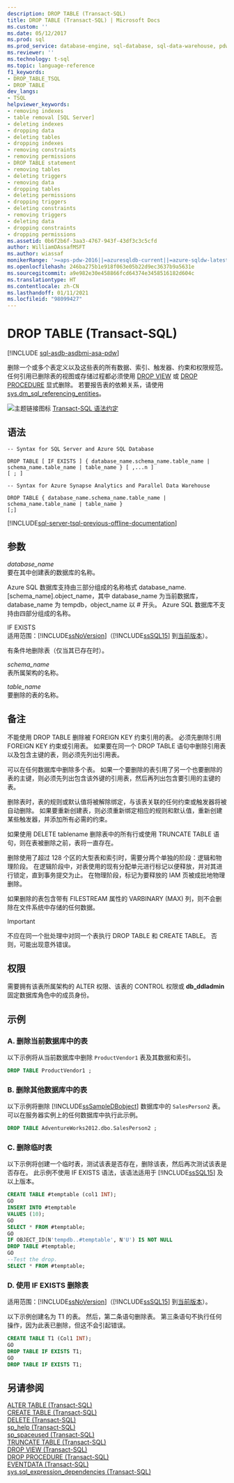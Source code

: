 ```yaml
---
description: DROP TABLE (Transact-SQL)
title: DROP TABLE (Transact-SQL) | Microsoft Docs
ms.custom: ''
ms.date: 05/12/2017
ms.prod: sql
ms.prod_service: database-engine, sql-database, sql-data-warehouse, pdw
ms.reviewer: ''
ms.technology: t-sql
ms.topic: language-reference
f1_keywords:
- DROP_TABLE_TSQL
- DROP TABLE
dev_langs:
- TSQL
helpviewer_keywords:
- removing indexes
- table removal [SQL Server]
- deleting indexes
- dropping data
- deleting tables
- dropping indexes
- removing constraints
- removing permissions
- DROP TABLE statement
- removing tables
- deleting triggers
- removing data
- dropping tables
- deleting permissions
- dropping triggers
- deleting constraints
- removing triggers
- deleting data
- dropping constraints
- dropping permissions
ms.assetid: 0b6f2b6f-3aa3-4767-943f-43df3c3c5cfd
author: WilliamDAssafMSFT
ms.author: wiassaf
monikerRange: '>=aps-pdw-2016||=azuresqldb-current||=azure-sqldw-latest||>=sql-server-2016||>=sql-server-linux-2017||=azuresqldb-mi-current'
ms.openlocfilehash: 246ba275b1e918f063e05b22d9ec3637b9a5631e
ms.sourcegitcommit: a9e982e30e458866fcd64374e3458516182d604c
ms.translationtype: HT
ms.contentlocale: zh-CN
ms.lasthandoff: 01/11/2021
ms.locfileid: "98099427"
---
```

# <a name="drop-table-transact-sql"></a>DROP TABLE (Transact-SQL)
[!INCLUDE [sql-asdb-asdbmi-asa-pdw](../../includes/applies-to-version/sql-asdb-asdbmi-asa-pdw.md)]

  删除一个或多个表定义以及这些表的所有数据、索引、触发器、约束和权限规范。 任何引用已删除表的视图或存储过程都必须使用 [DROP VIEW](../../t-sql/statements/drop-view-transact-sql.md) 或 [DROP PROCEDURE](../../t-sql/statements/drop-procedure-transact-sql.md) 显式删除。 若要报告表的依赖关系，请使用 [sys.dm_sql_referencing_entities](../../relational-databases/system-dynamic-management-views/sys-dm-sql-referencing-entities-transact-sql.md)。  
  
 ![主题链接图标](../../database-engine/configure-windows/media/topic-link.gif "“主题链接”图标") [Transact-SQL 语法约定](../../t-sql/language-elements/transact-sql-syntax-conventions-transact-sql.md)  
  
## <a name="syntax"></a>语法  
  
```syntaxsql
-- Syntax for SQL Server and Azure SQL Database  
  
DROP TABLE [ IF EXISTS ] { database_name.schema_name.table_name | schema_name.table_name | table_name } [ ,...n ]  
[ ; ]  
```  
  
```syntaxsql
-- Syntax for Azure Synapse Analytics and Parallel Data Warehouse  
  
DROP TABLE { database_name.schema_name.table_name | schema_name.table_name | table_name }
[;]  
```  
  
[!INCLUDE[sql-server-tsql-previous-offline-documentation](../../includes/sql-server-tsql-previous-offline-documentation.md)]

## <a name="arguments"></a>参数
 *database_name*  
 要在其中创建表的数据库的名称。  
  
 Azure SQL 数据库支持由三部分组成的名称格式 database_name.[schema_name].object_name，其中 database_name 为当前数据库，database_name 为 tempdb，object_name 以 # 开头。 Azure SQL 数据库不支持由四部分组成的名称。  
  
 IF EXISTS  
 适用范围：[!INCLUDE[ssNoVersion](../../includes/ssnoversion-md.md)]（[!INCLUDE[ssSQL15](../../includes/sssql15-md.md)] 到[当前版本](https://go.microsoft.com/fwlink/p/?LinkId=299658)）。  
  
 有条件地删除表（仅当其已存在时）。  
  
 *schema_name*  
 表所属架构的名称。  
  
 *table_name*  
 要删除的表的名称。  
  
## <a name="remarks"></a>备注  
 不能使用 DROP TABLE 删除被 FOREIGN KEY 约束引用的表。 必须先删除引用 FOREIGN KEY 约束或引用表。 如果要在同一个 DROP TABLE 语句中删除引用表以及包含主键的表，则必须先列出引用表。  
  
 可以在任何数据库中删除多个表。 如果一个要删除的表引用了另一个也要删除的表的主键，则必须先列出包含该外键的引用表，然后再列出包含要引用的主键的表。  
  
 删除表时，表的规则或默认值将被解除绑定，与该表关联的任何约束或触发器将被自动删除。 如果要重新创建表，则必须重新绑定相应的规则和默认值，重新创建某些触发器，并添加所有必需的约束。  
  
 如果使用 DELETE tablename 删除表中的所有行或使用 TRUNCATE TABLE 语句，则在表被删除之前，表将一直存在。  
  
 删除使用了超过 128 个区的大型表和索引时，需要分两个单独的阶段：逻辑和物理阶段。 在逻辑阶段中，对表使用的现有分配单元进行标记以便释放，并对其进行锁定，直到事务提交为止。 在物理阶段，标记为要释放的 IAM 页被成批地物理删除。  
  
 如果删除的表包含带有 FILESTREAM 属性的 VARBINARY (MAX) 列，则不会删除在文件系统中存储的任何数据。  
  
> [!IMPORTANT]  
>  不应在同一个批处理中对同一个表执行 DROP TABLE 和 CREATE TABLE。 否则，可能出现意外错误。  
  
## <a name="permissions"></a>权限  
 需要拥有该表所属架构的 ALTER 权限、该表的 CONTROL 权限或 **db_ddladmin** 固定数据库角色中的成员身份。  
  
## <a name="examples"></a>示例  
  
### <a name="a-dropping-a-table-in-the-current-database"></a>A. 删除当前数据库中的表  
 以下示例将从当前数据库中删除 `ProductVendor1` 表及其数据和索引。  
  
```sql  
DROP TABLE ProductVendor1 ;  
```  
  
### <a name="b-dropping-a-table-in-another-database"></a>B. 删除其他数据库中的表  
 以下示例将删除 [!INCLUDE[ssSampleDBobject](../../includes/sssampledbobject-md.md)] 数据库中的 `SalesPerson2` 表。 可以在服务器实例上的任何数据库中执行此示例。  
  
```sql  
DROP TABLE AdventureWorks2012.dbo.SalesPerson2 ;  
```  
  
### <a name="c-dropping-a-temporary-table"></a>C. 删除临时表  
 以下示例将创建一个临时表，测试该表是否存在，删除该表，然后再次测试该表是否存在。 此示例不使用 IF EXISTS 语法，该语法适用于 [!INCLUDE[ssSQL15](../../includes/sssql15-md.md)] 及以上版本。  
  
```sql  
CREATE TABLE #temptable (col1 INT);  
GO  
INSERT INTO #temptable  
VALUES (10);  
GO  
SELECT * FROM #temptable;  
GO  
IF OBJECT_ID(N'tempdb..#temptable', N'U') IS NOT NULL   
DROP TABLE #temptable;  
GO  
--Test the drop.  
SELECT * FROM #temptable;  
```  
  
### <a name="d-dropping-a-table-using-if-exists"></a>D. 使用 IF EXISTS 删除表  
  
适用范围：[!INCLUDE[ssNoVersion](../../includes/ssnoversion-md.md)]（[!INCLUDE[ssSQL15](../../includes/sssql15-md.md)] 到[当前版本](https://go.microsoft.com/fwlink/p/?LinkId=299658)）。  
  
 以下示例创建名为 T1 的表。 然后，第二条语句删除表。 第三条语句不执行任何操作，因为此表已删除，但这不会引起错误。  
  
```sql  
CREATE TABLE T1 (Col1 INT);  
GO  
DROP TABLE IF EXISTS T1;  
GO  
DROP TABLE IF EXISTS T1;  
```  
  
  
## <a name="see-also"></a>另请参阅  
 [ALTER TABLE (Transact-SQL)](../../t-sql/statements/alter-table-transact-sql.md)   
 [CREATE TABLE (Transact-SQL)](../../t-sql/statements/create-table-transact-sql.md)   
 [DELETE (Transact-SQL)](../../t-sql/statements/delete-transact-sql.md)   
 [sp_help (Transact-SQL)](../../relational-databases/system-stored-procedures/sp-help-transact-sql.md)   
 [sp_spaceused (Transact-SQL)](../../relational-databases/system-stored-procedures/sp-spaceused-transact-sql.md)   
 [TRUNCATE TABLE (Transact-SQL)](../../t-sql/statements/truncate-table-transact-sql.md)   
 [DROP VIEW (Transact-SQL)](../../t-sql/statements/drop-view-transact-sql.md)   
 [DROP PROCEDURE (Transact-SQL)](../../t-sql/statements/drop-procedure-transact-sql.md)   
 [EVENTDATA (Transact-SQL)](../../t-sql/functions/eventdata-transact-sql.md)   
 [sys.sql_expression_dependencies (Transact-SQL)](../../relational-databases/system-catalog-views/sys-sql-expression-dependencies-transact-sql.md)  
  
